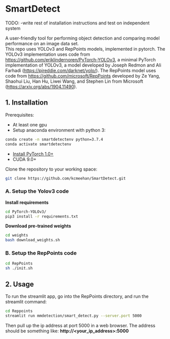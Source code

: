 # SmartDetect
TODO:
-write rest of installation instructions and test on independent system

A user-friendly tool for performing object detection and comparing model performance on an image data set.  
This repo uses YOLOv3 and RepPoints models, implemented in pytorch.
The YOLOv3 implementation uses code from https://github.com/eriklindernoren/PyTorch-YOLOv3, a minimal PyTorch implementation of YOLOv3, a model developed by Joseph Redmon and Ali Farhadi (https://pjreddie.com/darknet/yolo/). The RepPoints model uses code from  https://github.com/microsoft/RepPoints developed by Ze Yang, Shaohui Liu, Han Hu, Liwei Wang, and Stephen Lin from Microsoft (https://arxiv.org/abs/1904.11490).
 

## 1. Installation

Prerequisites: 
- At least one gpu
- Setup anaconda environment with python 3:
```bash
conda create -n smartdetectenv python=3.7.4
conda activate smartdetectenv
```
- [Install PyTorch 1.0+](https://pytorch.org/get-started/locally/)
- CUDA 9.0+

Clone the repository to your working space:
```bash
git clone https://github.com/kcmeehan/SmartDetect.git
```

### A. Setup the Yolov3 code

**Install requirements**
```bash
cd PyTorch-YOLOv3/
pip3 install -r requirements.txt
```

**Download pre-trained weights**
```bash
cd weights
bash download_weights.sh
```

### B. Setup the RepPoints code

```bash
cd RepPoints
sh ./init.sh
```

## 2. Usage

To run the streamlit app, go into the RepPoints directory, and run the streamlit command:

```bash
cd Reppoints
streamlit run mmdetection/smart_detect.py --server.port 5000
```

Then pull up the ip address at port 5000 in a web browser. The address should be something like: 
**http://<your_ip_address>:5000**


